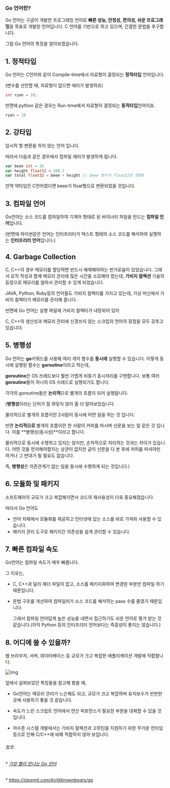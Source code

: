 ### Go 언어란?

Go 언어는 구글이 개발한 프로그래밍 언어로 **빠른 성능, 안정성, 편의성, 쉬운 프로그래밍**을 목표로 개발된 언어입니다. C 언어를 기반으로 하고 있으며, 간결한 문법을 추구합니다.

그럼 Go 언어의 특징을 알아보겠습니다.

## 1. 정적타입

Go 언어는 C언어와 같이 Compile-time에서 자료형이 결정되는 **정적타입** 언어입니다.

(변수를 선언할 때, 자료형이 없으면 에러가 발생하죠)

```C
int ryan = 10;
```

반면에 python 같은 경우는 Run-time에서 자료형이 결정되는 **동적타입**언어이죠.

```python
ryan = 10
```



## 2. 강타입

암시적 형 변환을 하지 않는 언어 입니다.

따라서 다음과 같은 경우에서 컴파일 에러가 발생하게 됩니다.

```go
var beee int = 26
var height float32 = 160.7
var total float32 = beee + height // beee 변수가 float32로 변환X
```

만약 약타입인 C언어였다면 beee가 float형으로 변환되었을 것입니다.



## 3. 컴파일 언어

Go언어는 소스 코드를 컴파일하여 기계어 형태로 된 바이너리 파일을 만드는 **컴파일 언어**입니다.

(반면에 파이썬같은 언어는 인터프리터가 텍스트 형태의 소스 코드를 해석하여 실행하는 **인터프리터 언어**입니다.)



## 4. Garbage Collection

C, C++의 경우 메모리를 할당하면 반드시 해제해야하는 번거로움이 있었습니다. 그래서 로직 작성과 함께 메모리 관리에 많은 시간을 소모해야 핬는데, **가비지 컬렉션** 기술의 등장으로 메모리를 알아서 관리할 수 있게 되었습니다.

JAVA, Python, Ruby등의 언어들도 가비지 컬렉터를 가지고 있는데, 가상 머신에서 가비지 컬렉터가 메모리를 관리해 줍니다.

반면에 Go 언어는 실행 파일에 가비지 컬렉터가 내장되어 있어

C, C++의 생산성과 메모리 관리에 신경쓰지 않는 스크립의 언어의 장점을 모두 갖추고 있습니다.



## 5. 병행성

Go 언어는 **go**키워드를 사용해 여러 개의 함수를 **동시에** 실행할 수 있습니다. 이렇게 동시에 실행된 함수는 **goroutine**이라고 하는데,

**goroutine**은  OS 쓰레드보다 훨씬 가볍게 비동기 동시처리를 구현합니다. 보통 여러 **goroutine**들이 하나의 OS 쓰레드로 실행되기도 합니다.

각각의 goroutine들은 **논리적**으로 별개의 흐름이 되어 실행됩니다.

(**병행성**이라는 단어가 잘 와닿지 않아 좀 더 알아보았습니다. 

물리적으로 별개의 흐름이란 2사람이 동시에 어떤 일을 하는 것 입니다.

반면 **논리적으로** 별개의 흐름이란 한 사람이 커피를 마시며 신문을 보는 일 같은 것 입니다. 이를 **병행성(동시성)**이라고 합니다.

물리적으로 동시에 수행하고 있지는 않지만, 순차적으로 처리하는 것과는 차이가 있습니다. 어떤 것을 먼저해야할지는 상관이 없지만 굳이 신문을 다 본 후에 커피를 마셔야만 하거나 그 반대가 될 필요도 없습니다. 

즉, **병행성**은 의존관계가 없는 일을 동시에 수행하게 되는 것입니다.)



## 6. 모듈화 및 패키지

소프트웨어의 규모가 크고 복잡해지면서 코드의 재사용성이 더욱 중요해졌습니다. 

따라서 Go 언어도 

* 언어 자체에서 모듈화를 제공하고 인터넷에 있는 소스를 바로 가져와 사용할 수 있습니다. 
* 패키지 관리 도구로 패키지간 의존성을 쉽게 관리할 수 있습니다.



## 7. 빠른 컴파일 속도

Go언어는 컴파일 속도가 매우 빠릅니다.

그 이유는,

*  C, C++과 달리 헤더 파일이 없고, 소스를 패키지화하여 변경된 부분만 컴파일 하기 때문입니다.

* 문법 구조를 개선하여 컴파일러가 소스 코드를 해석하는 pass 수를 줄였기 때문입니다.

  그래서 컴파일 언어답게 높은 성능을 내면서 접근하기도 쉬운 언어로 평가 받는 것 같습니다.(아직 Python 등의 인터프리터 언어보다는 즉흥성이 좋지는 않습니다.)



## 8. 어디에 쓸 수 있을까?

웹 브라우저, 서버, 데이터베이스 등 규모가 크고 복잡한 애플리케이션 개발에 적합합니다.

![img](http://www.pyrasis.com/assets/images/GoForTheReallyImpatientUnit01/8.png)

앞에서 살펴보았던 특징들을 참고해 봤을 때,

* Go언어는 메모리 관리가 느슨해도 되고, 규모가 크고 복잡하며 유지보수가 빈번한 곳에 사용하기 좋을 것 같습니다.
* 속도가 느린 스크립트 언어에서 연산 퍼포먼스가 필요한 부분을 대체할 수 있을 것 입니다.

* 저수준 시스템 개발에서는 가비지 컬렉션과 고루틴을 지원하기 위한 무거운 런타임 등으로 인해 C/C++에 비해 적합하지 않아 보입니다.





###### 참조: 

###### *  [가장 빨리 만나는 Go 언어](http://www.pyrasis.com/go.html)

###### * <https://steemit.com/kr/@brownbears/go>